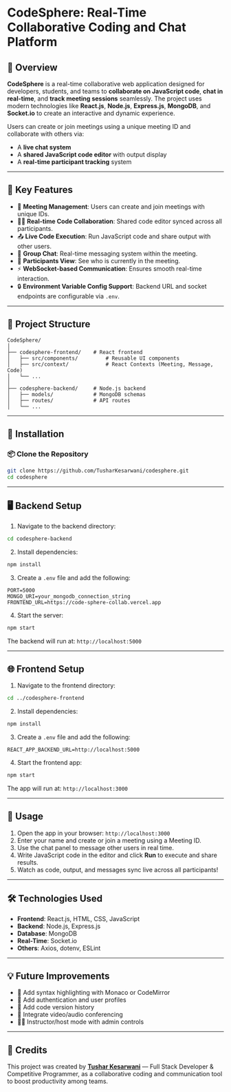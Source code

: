 # CodeSphere: Real-Time Collaborative Coding and Chat Platform

## 🚀 Overview

**CodeSphere** is a real-time collaborative web application designed for developers, students, and teams to **collaborate on JavaScript code**, **chat in real-time**, and **track meeting sessions** seamlessly. The project uses modern technologies like **React.js**, **Node.js**, **Express.js**, **MongoDB**, and **Socket.io** to create an interactive and dynamic experience.

Users can create or join meetings using a unique meeting ID and collaborate with others via:

- A **live chat system**
- A **shared JavaScript code editor** with output display
- A **real-time participant tracking** system

---

## 🌟 Key Features

- 🔐 **Meeting Management**: Users can create and join meetings with unique IDs.
- 🧑‍💻 **Real-time Code Collaboration**: Shared code editor synced across all participants.
- 📤 **Live Code Execution**: Run JavaScript code and share output with other users.
- 💬 **Group Chat**: Real-time messaging system within the meeting.
- 👥 **Participants View**: See who is currently in the meeting.
- ⚡ **WebSocket-based Communication**: Ensures smooth real-time interaction.
- 🔒 **Environment Variable Config Support**: Backend URL and socket endpoints are configurable via `.env`.

---

## 📁 Project Structure

```
CodeSphere/
│
├── codesphere-frontend/    # React frontend
│   ├── src/components/         # Reusable UI components
│   ├── src/context/            # React Contexts (Meeting, Message, Code)
│   └── ...
│
├── codesphere-backend/     # Node.js backend
│   ├── models/             # MongoDB schemas
│   ├── routes/             # API routes
│   └── ...
```

---

## 🔧 Installation

### 📦 Clone the Repository

```bash
git clone https://github.com/TusharKesarwani/codesphere.git
cd codesphere
```

---

## 🖥️ Backend Setup

1. Navigate to the backend directory:

```bash
cd codesphere-backend
```

2. Install dependencies:

```bash
npm install
```

3. Create a `.env` file and add the following:

```env
PORT=5000
MONGO_URI=your_mongodb_connection_string
FRONTEND_URL=https://code-sphere-collab.vercel.app
```

4. Start the server:

```bash
npm start
```

The backend will run at: `http://localhost:5000`

---

## 🌐 Frontend Setup

1. Navigate to the frontend directory:

```bash
cd ../codesphere-frontend
```

2. Install dependencies:

```bash
npm install
```

3. Create a `.env` file and add the following:

```env
REACT_APP_BACKEND_URL=http://localhost:5000
```

4. Start the frontend app:

```bash
npm start
```

The app will run at: `http://localhost:3000`

---

## 🧠 Usage

1. Open the app in your browser: `http://localhost:3000`
2. Enter your name and create or join a meeting using a Meeting ID.
3. Use the chat panel to message other users in real time.
4. Write JavaScript code in the editor and click **Run** to execute and share results.
5. Watch as code, output, and messages sync live across all participants!

---

## 🛠️ Technologies Used

- **Frontend**: React.js, HTML, CSS, JavaScript
- **Backend**: Node.js, Express.js
- **Database**: MongoDB
- **Real-Time**: Socket.io
- **Others**: Axios, dotenv, ESLint

---

## 💡 Future Improvements

- 🧪 Add syntax highlighting with Monaco or CodeMirror
- 🔐 Add authentication and user profiles
- 📜 Add code version history
- 🎥 Integrate video/audio conferencing
- 🧑‍🏫 Instructor/host mode with admin controls

---

## 🙌 Credits

This project was created by [**Tushar Kesarwani**](https://github.com/TusharKesarwani) — Full Stack Developer & Competitive Programmer, as a collaborative coding and communication tool to boost productivity among teams.
